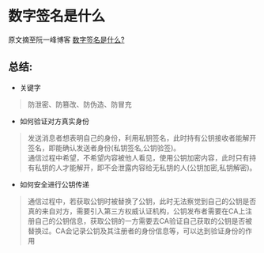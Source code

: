 # 数字签名是什么

原文摘至阮一峰博客 [数字签名是什么?](http://www.ruanyifeng.com/blog/2011/08/what_is_a_digital_signature.html)

## 总结:
+ 关键字
>防泄密、防篡改、防伪造、防冒充

+ 如何验证对方真实身份  
>发送消息者想表明自己的身份，利用私钥签名，此时持有公钥接收者能解开签名，即能确认发送者身份(私钥签名,公钥验签)。  
通信过程中希望，不希望内容被他人看见，使用公钥加密内容，此时只有持有私钥的人才能解开，即不会泄露内容给无私钥的人(公钥加密,私钥解密)。
+ 如何安全进行公钥传递
>通信过程中，若获取公钥时被替换了公钥，此时无法察觉到自己的公钥是否真的来自对方，需要引入第三方权威认证机构，公钥发布者需要在CA上注册自己的公钥信息，获取公钥的一方需要去CA验证自己获取的公钥是否被替换过。CA会记录公钥及其注册者的身份信息等，可以达到验证身份的作用